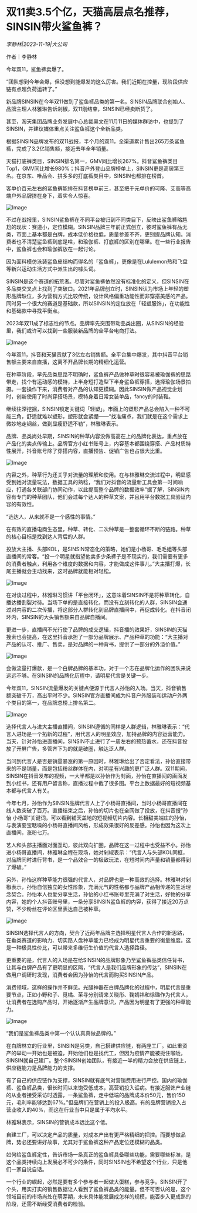 # 双11卖3.5个亿，天猫高层点名推荐，SINSIN带火鲨鱼裤？

*李静林|2023-11-19|大公司*

作者｜李静林

今年双11，鲨鱼裤卖爆了。

“团队想到今年会爆，但没想到能爆发的这么厉害。我们近期在控量，现阶段供应链有点超负荷运转了。”

新品牌SINSIN在今年双11做到了鲨鱼裤品类的第一名。SINSIN品牌联合创始人、品牌主理人林雅琳告诉剁椒，双11刚结束，SINSIN已经卖断货了。

甚至，淘天集团品牌业务发展中心总裁奥文在11月11日的媒体群访中，也提到了SINSIN，并建议媒体重点关注鲨鱼裤这个全新品类。

根据SINSIN品牌发布的双11战报，半个月的双11，全渠道累计售出265万条鲨鱼裤，完成了3.2亿销售额，接近去年全年销量。

天猫打底裤类目，SINSIN排名第一，GMV同比增长267%。抖音鲨鱼裤类目Top1，GMV同比增长980%；抖音户外登山品牌榜单上，SINSIN更是高居第三名。在京东、唯品会、拼多多的打底裤类目中，SINSIN也都排在榜首。

客单价百元左右的鲨鱼裤能排在抖音榜单前三，甚至把千元单价的可隆、艾高等高端户外品牌挤在身下，着实令人惊喜。

![Image](https://p3-sign.toutiaoimg.com/tos-cn-i-axegupay5k/5cb94ba0d0c24496adb1d78f28f02ab4~noop.image?_iz=58558&from=article.pc_detail&lk3s=953192f4&x-expires=1701077819&x-signature=UOW2RCr8%2FxWEcTZTnh0TwrgHtPU%3D)

不过在战报里，SINSIN鲨鱼裤在不同平台被归到不同类目下，反映出鲨鱼裤略尴尬的现状：赛道小，定位模糊。SINSIN品牌三年前正式创立，彼时鲨鱼裤有品无类，市面上基本都是白牌，成本低价格也低，质量参差不齐，更别提品牌认知。消费者也不清楚鲨鱼裤到底是啥，和瑜伽裤、打底裤的区别在哪里。在一些行业报告中，鲨鱼裤也会和瑜伽裤放在一起讨论。

因为面料模仿泳装鲨鱼皮结构而得名的「鲨鱼裤」，更像是在Lululemon热和飞盘等新兴运动生活方式中派生出的噱头词。

SINSIN是这个赛道的拓荒者。尽管对鲨鱼裤依然没有标准化的定义，但SINSIN在多品类交叉点上找到了突破口。2021年品牌创立时，SINSIN认为市场上年轻的塑形品牌缺位，多为营销方式比较传统，设计风格偏重功能性而非穿搭美感的产品。同时另一个很大的赛道是基础款，所以SINSIN的定位放在「轻塑服饰」，在功能性和基础款中寻找平衡点。

2023年双11成了标志性的节点。品牌率先突围带动品类出圈，从SINSIN的经验里，我们或许可以找到一些服装新品牌的全平台电商打法。

![Image](https://p3-sign.toutiaoimg.com/tos-cn-i-6w9my0ksvp/93bd05e01f7b4120a1ecc0c3db262357~noop.image?_iz=58558&from=article.pc_detail&lk3s=953192f4&x-expires=1701077819&x-signature=P8pmnjxbvEA1RKlnd0AXhXpb%2B0c%3D)

今年双11，抖音和天猫贡献了3亿左右销售额。全平台集中爆发，其中抖音平台销售额主要来自直播，这离不开品牌长期的精细化运营。

在种草阶段，早先品类思路不明确时，鲨鱼裤产品做种草时很容易被瑜伽裤的思路带走，找个有运动感的模特，上半身短打造型下半身鲨鱼裤穿搭，选择瑜伽场景拍摄。一套操作下来，消费者对产品的认知更模糊。因此SINSIN做产品视觉企划时，创新使用了时尚穿搭场景，模特身着日常女装单品，fancy的时装鞋。

继续往深挖掘，SINSIN锁定关键词「轻塑」。市面上的塑形产品总会陷入一种不可能三角，舒适就难以塑形，塑形就会紧绷——“找准痛点，我们就是在这个需求上微妙地走钢丝，做到显瘦舒适不勒”，林雅琳表示。

品牌、品类尚处早期，SINSIN的种草内容没做高高在上的品牌化表达，重点放在产品化的卖点传输上。品牌官方小红书账号上，内容基本都围绕穿搭、产品材质特性展开，抖音账号除了穿搭内容，直播预告、促销广告也占很大比重。

![Image](https://p3-sign.toutiaoimg.com/tos-cn-i-6w9my0ksvp/b495a8cb5da14f33b02ae8c3289342ac~noop.image?_iz=58558&from=article.pc_detail&lk3s=953192f4&x-expires=1701077819&x-signature=DYjJ56E0gDhAbTcQH3FMje42WQY%3D)

内容之外，种草行为还关乎对流量的理解和使用。在与林雅琳交流过程中，明显感受到她对流量玩法，数据工具的熟稔，“我们对抖音的流量新工具会第一时间响应，打通各关联部门协同动作，以此提高整个品牌的数据效率”据了解，SINSIN内容有专门的种草团队，他们会过每个达人的种草文案，并且用平台数据工具验证内容的有效性。

“选达人，从来就不是一个感性的事情。”

在有效的直播电商生态里，种草、转化、二次种草是一整套循环不断的链路。种草的核心目标是找到达人背后的人群。

投放大主播、头部KOL，是SINSIN常态化的策略，她们是小杨哥、毛毛姐等头部直播间的常客。“投一个明星就指望他卖多少条裤子是不现实的，我们需要有更多的消费者触点，利用各个维度的数据和内容，才能做成这件事儿。”大主播打爆，长尾主播就会主动找来，这时品牌就能相对轻松。

![Image](https://p3-sign.toutiaoimg.com/tos-cn-i-6w9my0ksvp/a513bf7891bd4dd381003ef90d968092~noop.image?_iz=58558&from=article.pc_detail&lk3s=953192f4&x-expires=1701077819&x-signature=sasyNQE57Pwtcvcgajl4vgOPXL4%3D)

在对谈过程中，林雅琳习惯讲「平台闭环」，这意味着SINSIN不是将种草转化，自播达播割裂对待。当场下单的是直接转化，而没有立刻转化的人群，SINSIN会通过对内容的二次传播，将这部分人群转化到品牌直播间中，再促成转化。在抖音闭环内，SINSIN的大头销售额来自品牌自播间。

更进一步，直播间不光行使了品牌的成交逻辑，抖音播的效果好，SINSIN的天猫搜索也会提高，在这里抖音承担了一部分品牌展示、产品种草的功能：“大主播对产品的认可、推广、售卖，是对品牌的一种背书，提供了一部分的外溢价值。”

![Image](https://p3-sign.toutiaoimg.com/tos-cn-i-6w9my0ksvp/1d2f7edc84ca4b15aef12c2afbe98b4e~noop.image?_iz=58558&from=article.pc_detail&lk3s=953192f4&x-expires=1701077819&x-signature=tRO9fl8%2FU5y2Edppm%2BIK2bMUnlw%3D)

会做流量打爆款，是一个白牌品牌的基本功，对于一个志在品牌化运作的团队来说远远不够。在SINSIN的品牌化历程中，请明星代言是关键一步。

今年双11，SINSIN流量爆发的关键点便源于代言人孙怡的入场。当天，抖音销售额突破千万，高出平时不少。SINSIN官方直播间成为抖音户外服装和运动户外两个类目的第一，在品牌总榜上排名第二。

![Image](https://p3-sign.toutiaoimg.com/tos-cn-i-6w9my0ksvp/e698bc1d19eb40478004717721e80f0a~noop.image?_iz=58558&from=article.pc_detail&lk3s=953192f4&x-expires=1701077819&x-signature=sbQ2n0Um6N7Imnq03XjdVycYILA%3D)

选择代言人与进大主播直播间，SINSIN遵循的同样是人群逻辑，林雅琳表示：“代言人进场是一个拓新的过程”，用代言人的明星效应，加持品牌的内容运营能力。当天，针对孙怡进直播间，SINSIN不止进行了一周左右的预热蓄水，还在抖音投放了开屏广告，多管齐下为的就是破圈，触达泛人群。

当问到代言人是否是销量暴涨的第一原因时，林雅琳给出了否定看法，孙怡直接带来的不是销量，而是包括粉丝群体在内，对明星有兴趣的更广泛人群。双11期间，SINSIN在抖音发布的视频，一大半都是以孙怡作为封面，孙怡在直播间的画面发到小红书，还有用户留言称，直播过程中截了很多图。平台上数据最好的短视频基本都与代言人有关。

今年七月，孙怡作为SINSIN品牌代言人上了小杨哥直播间，当时小杨哥直播间在线人数突破了百万。直播结束之后，孙怡的切片也在全网做了投放，在抖音搜“孙怡 小杨哥”关键词，可以看到铺天盖地的短视频切片内容。长相甜美端庄的孙怡，与表演耍宝聒噪的小杨哥直播间风格，形成效果很好的反差感。孙怡也因为这次上直播间，涨粉七万。

艺人和头部主播面对面互动，彼此双向扩圈，品牌在这一过程中也受益不小。孙怡进小杨哥直播间，林雅琳全程在现场，她对剁椒表示：“代言人与头部KOL同框，对品牌同时进行背书，是一个品效合一的极致玩法，在短时间内声量和销量都得到了爆破。”

另外，孙怡这样种草能力很强的代言人，对品牌也是一种高效的选择。林雅琳对剁椒表示，孙怡自信独立的女性形象，充满元气的性格都与品牌产品相传递的生活理念契合。孙怡本人也爱分享生活，孙怡的小红书账号里充满了对生活，好物的分享内容，她的个人抖音账号里，一条分享SINSIN鲨鱼裤的内容，获得了接近20万点赞，不少粉丝在评论区里表达自己被种草。

![Image](https://p3-sign.toutiaoimg.com/tos-cn-i-6w9my0ksvp/3e4ab325f5164d65b15da770be104870~noop.image?_iz=58558&from=article.pc_detail&lk3s=953192f4&x-expires=1701077819&x-signature=8WHIVpz%2B%2Fmj5e9nX92I737GWlCQ%3D)

SINSIN选择代言人的方向，契合了近两年品牌主选择明星代言人合作的新思路，在垂类赛道的影响力、切实路人盘种草能力已经成为明星代言重要的衡量维度。这是一种极具性价比，可以带来多维衍生价值的代言人选择路径。

更重要的是，代言人的入场是在给SINSIN的品牌形象乃至鲨鱼裤品类信任背书，让其与白牌产品有了更明显的区隔，“代言人是我们品牌形象的传达”，SINSIN在做用户调研时发现，消费者会因为孙怡的代言而购买SINSIN产品。

消费领域，这样的操作并不鲜见。光腿神器在白牌品牌化的过程中，明星代言是重要节点，正如小野和子、觅橘、茉寻分别请来关晓彤、鞠婧祎和徐璐作为代言人，让消费者在选购产品时，开始逐渐产生品牌意识，产品因为明星有了更强的种草能力。

![Image](https://p3-sign.toutiaoimg.com/tos-cn-i-6w9my0ksvp/28dafab0060c4dfd9aa032027805e6bf~noop.image?_iz=58558&from=article.pc_detail&lk3s=953192f4&x-expires=1701077819&x-signature=lrTaJkRNDChYF%2F3ZI0nVZtz9Deo%3D)

“我们是鲨鱼裤品类中第一个认认真真做品牌的。”

在白牌林立的行业里，SINSIN是另类，自己搭建供应链，有两座工厂。如此重资产的举动一开始也是被迫，开始他们也是找代工，但因为疫情产能被扼住喉咙，SINSIN就自己建厂。整个SINSIN创始团队，有接近一半的精力会放在供应链上，供应链能力是品牌能力的支撑。

有了自己的供应链作为支撑，SINSIN就有底气对营销费用进行严控。国内的瑜伽裤、鲨鱼裤品类，很长时间以来饱受低成本，高营销投入诟病。有接近服饰产业链的从业者接受采访时透露，一条鲨鱼裤，走中低端的品牌成本价50元，售价150元，毛利率能够达到67%。”但品牌们在营销上的投入极高。有的品牌营销投入占营业收入的40%，而这在行业当中只是属于平均水平。

林雅琳表示，SINSIN的营销成本远比这个低。

自建工厂，可以决定产品的质量，对成本产出有更严格精细的把控。而要想做品牌，势必还要讲好故事，尤其对于鲨鱼裤这种产品定位还模糊的品类。

如何给鲨鱼裤定性，告诉市场一条真正的鲨鱼裤具备哪些功能，需要哪些标准，是这个品类持续向上发展必不可少的条件，同时SINSIN也不希望这个行业，只是他们一家自说自话。

一个行业的崛起，必然是要有多个参与者一起做大蛋糕，参与竞争。SINSIN开了个头，用实打实的销售数据让人看到了鲨鱼裤品类的能量。但不可否认的是，这个领域目前的市场尚处在萌芽期，未来具体能发展成怎样的规模，能否步入更成熟的阶段，还需不断经受消费者的检验。

